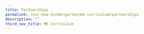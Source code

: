 ```yaml
---
title: Partnerships
permalink: /our-moe-kindergarten/mk-curriculum/partnerships
description: ""
third_nav_title: MK Curriculum
---
```

